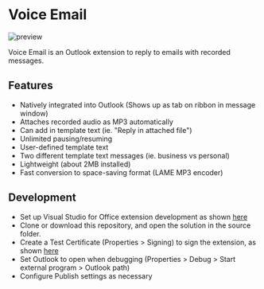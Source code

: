 Voice Email
===========

![preview](https://github.com/adityadalal924/voice-email/raw/master/screenshots/Outlook.png)


Voice Email is an Outlook extension to reply to emails with recorded messages.  

Features
--------
  - Natively integrated into Outlook (Shows up as tab on ribbon in message window)
  - Attaches recorded audio as MP3 automatically
  - Can add in template text (ie. "Reply in attached file")
  - Unlimited pausing/resuming
  - User-defined template text
  - Two different template text messages (ie. business vs personal)
  - Lightweight (about 2MB installed)
  - Fast conversion to space-saving format (LAME MP3 encoder)

Development
-----------
  - Set up Visual Studio for Office extension development as shown  [here](http://msdn.microsoft.com/library/vstudio/bb398242.aspx)
  - Clone or download this repository, and open the solution in the source folder.
  - Create a Test Certificate (Properties > Signing) to sign the extension, as shown [here](screenshots/DevSetup.png)
  - Set Outlook to open when debugging (Properties > Debug > Start external program > Outlook path)
  - Configure Publish settings as necessary 
